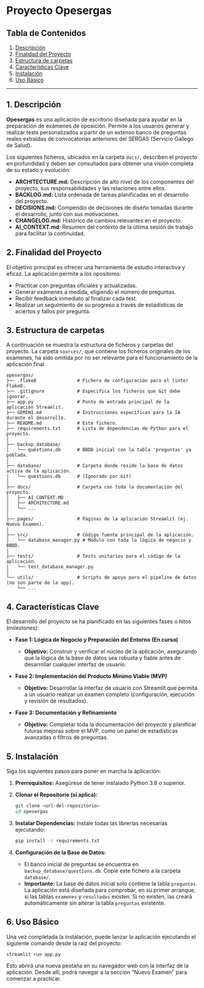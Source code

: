 # Proyecto Opesergas

## Tabla de Contenidos

1. [Descripción](#1-descripción)
2. [Finalidad del Proyecto](#2-finalidad-del-proyecto)
3. [Estructura de carpetas](#3-estructura-de-carpetas)
4. [Características Clave](#4-características-clave)
5. [Instalación](#5-instalación)
6. [Uso Básico](#6-uso-básico)

---

## 1. Descripción

**Opesergas** es una aplicación de escritorio diseñada para ayudar en la preparación de exámenes de oposición. Permite a los usuarios generar y realizar tests personalizados a partir de un extenso banco de preguntas reales extraídas de convocatorias anteriores del SERGAS (Servicio Gallego de Salud).

Los siguientes ficheros, ubicados en la carpeta `docs/`, describen el proyecto en profundidad y deben ser consultados para obtener una visión completa de su estado y evolución:

* **ARCHITECTURE.md:** Descripción de alto nivel de los componentes del proyecto, sus responsabilidades y las relaciones entre ellos.
* **BACKLOG.md:** Lista ordenada de tareas planificadas en el desarrollo del proyecto.
* **DECISIONS.md:** Compendio de decisiones de diseño tomadas durante el desarrollo, junto con sus motivaciones.
* **CHANGELOG.md:** Histórico de cambios relevantes en el proyecto.
* **AI_CONTEXT.md**: Resumen del contexto de la última sesión de trabajo para facilitar la continuidad.

## 2. Finalidad del Proyecto

El objetivo principal es ofrecer una herramienta de estudio interactiva y eficaz. La aplicación permite a los opositores:

* Practicar con preguntas oficiales y actualizadas.
* Generar exámenes a medida, eligiendo el número de preguntas.
* Recibir feedback inmediato al finalizar cada test.
* Realizar un seguimiento de su progreso a través de estadísticas de aciertos y fallos por pregunta.

## 3. Estructura de carpetas

A continuación se muestra la estructura de ficheros y carpetas del proyecto. La carpeta `sources/`, que contiene los ficheros originales de los exámenes, ha sido omitida por no ser relevante para el funcionamiento de la aplicación final.

```
opesergas/
├── .flake8               # Fichero de configuración para el linter Flake8.
├── .gitignore            # Especifica los ficheros que Git debe ignorar.
├── app.py                # Punto de entrada principal de la aplicación Streamlit.
├── GEMINI.md             # Instrucciones específicas para la IA durante el desarrollo.
├── README.md             # Este fichero.
├── requirements.txt      # Lista de dependencias de Python para el proyecto.
│
├── backup_database/
│   └── questions.db      # BBDD inicial con la tabla 'preguntas' ya poblada.
│
├── database/             # Carpeta donde reside la base de datos activa de la aplicación.
│   └── questions.db      # (Ignorado por Git)
│
├── docs/                 # Carpeta con toda la documentación del proyecto.
│   ├── AI_CONTEXT.MD
│   ├── ARCHITECTURE.md
│   └── ...
│
├── pages/                # Páginas de la aplicación Streamlit (ej. Nuevo Examen).
│
├── src/                  # Código fuente principal de la aplicación.
│   └── database_manager.py # Módulo con toda la lógica de negocio y BBDD.
│
├── tests/                # Tests unitarios para el código de la aplicación.
│   └── test_database_manager.py
│
└── utils/                # Scripts de apoyo para el pipeline de datos (no son parte de la app).
    └── ...
```

## 4. Características Clave

El desarrollo del proyecto se ha planificado en las siguientes fases o hitos (milestones):

* **Fase 1: Lógica de Negocio y Preparación del Entorno (En curso)**
  * **Objetivo:** Construir y verificar el núcleo de la aplicación, asegurando que la lógica de la base de datos sea robusta y fiable antes de desarrollar cualquier interfaz de usuario.

* **Fase 2: Implementación del Producto Mínimo Viable (MVP)**
  * **Objetivo:** Desarrollar la interfaz de usuario con Streamlit que permita a un usuario realizar un examen completo (configuración, ejecución y revisión de resultados).

* **Fase 3: Documentación y Refinamiento**
  * **Objetivo:** Completar toda la documentación del proyecto y planificar futuras mejoras sobre el MVP, como un panel de estadísticas avanzadas o filtros de preguntas.

## 5. Instalación

Siga los siguientes pasos para poner en marcha la aplicación:

1. **Prerrequisitos:** Asegúrese de tener instalado Python 3.8 o superior.

2. **Clonar el Repositorio (si aplica):**

    ```bash
    git clone <url-del-repositorio>
    cd opesergas
    ```

3. **Instalar Dependencias:** Instale todas las librerías necesarias ejecutando:

    ```bash
    pip install -r requirements.txt
    ```

4. **Configuración de la Base de Datos:**
    * El banco inicial de preguntas se encuentra en `backup_database/questions.db`. Copie este fichero a la carpeta `database/`.
    * **Importante:** La base de datos inicial solo contiene la tabla `preguntas`. La aplicación está diseñada para comprobar, en su primer arranque, si las tablas `examenes` y `resultados` existen. Si no existen, las creará automáticamente sin alterar la tabla `preguntas` existente.

## 6. Uso Básico

Una vez completada la instalación, puede lanzar la aplicación ejecutando el siguiente comando desde la raíz del proyecto:

```bash
streamlit run app.py
```

Esto abrirá una nueva pestaña en su navegador web con la interfaz de la aplicación. Desde allí, podrá navegar a la sección "Nuevo Examen" para comenzar a practicar.